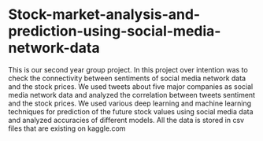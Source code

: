 # Stock-market-analysis-and-prediction-using-social-media-network-data
This is our second year group project.
In this project over intention was to check the connectivity between sentiments of social media network data and the stock prices.
We used tweets about five major companies as social media network data and analyzed the correlation between tweets sentiment and the stock prices.
We used various deep learning and machine learning techniques for prediction of the future stock values using social media data and analyzed accuracies of different models.
All the data is stored in csv files that are existing on kaggle.com
